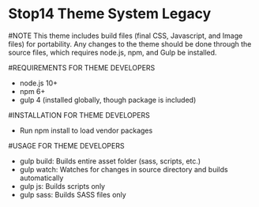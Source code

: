 # Stop14 Theme System Legacy

#NOTE
This theme includes build files (final CSS, Javascript, and Image files) for portability. Any changes to the theme should be done through the source files, which requires node.js, npm, and Gulp be installed.
  

#REQUIREMENTS FOR THEME DEVELOPERS
* node.js 10+
* npm 6+
* gulp 4 (installed globally, though package is included)

#INSTALLATION FOR THEME DEVELOPERS
* Run npm install to load vendor packages

#USAGE FOR THEME DEVELOPERS
* gulp build:  Builds entire asset folder (sass, scripts, etc.)
* gulp watch:  Watches for changes in source directory and builds automatically
* gulp js: Builds scripts only
* gulp sass: Builds SASS files only